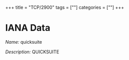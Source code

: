 +++
title = "TCP/2900"
tags = [""]
categories = [""]
+++

# IANA Data

_Name:_ quicksuite

_Description:_ QUICKSUITE

